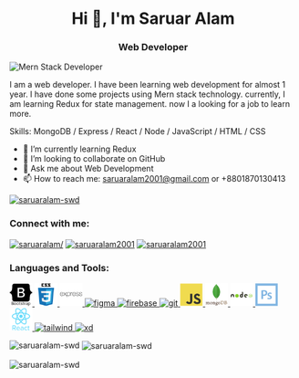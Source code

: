 <h1 align="center">Hi 👋, I'm Saruar Alam</h1>
<h3 align="center">Web Developer</h3>

![Mern Stack Developer](https://media.licdn.com/dms/image/D5616AQE265RyYlep3w/profile-displaybackgroundimage-shrink_350_1400/0/1675149027195?e=1692230400&v=beta&t=Le2BKx4pmlYZn1KKPEj_CrrbC_2PaQRgE6zW1GXGp6I)

I am a web developer. I have been learning web development for almost 1 year. I have done some projects using Mern stack technology. currently, I am learning Redux for state management. now I a looking for a job to learn more.

Skills: MongoDB / Express / React / Node / JavaScript / HTML / CSS

- 🌱 I’m currently learning Redux 
- 👯 I’m looking to collaborate on GitHub 
- 💬 Ask me about Web Development 
- 📫 How to reach me: saruaralam2001@gmail.com or +8801870130413 

<!--    
<p align="left"> <img src="https://komarev.com/ghpvc/?username=saruaralam-swd&label=Profile%20views&color=0e75b6&style=flat" alt="saruaralam-swd" /> </p>
-->

<p align="left"> <a href="https://github.com/ryo-ma/github-profile-trophy"><img src="https://github-profile-trophy.vercel.app/?username=saruaralam-swd" alt="saruaralam-swd" /></a> </p>


<h3 align="left">Connect with me:</h3>
<p align="left">
<a href="https://linkedin.com/in/saruaralam/" target="blank"><img align="center" src="https://raw.githubusercontent.com/rahuldkjain/github-profile-readme-generator/master/src/images/icons/Social/linked-in-alt.svg" alt="saruaralam/" height="30" width="40" /></a>
<a href="https://twitter.com/saruaralam2001" target="blank"><img align="center" src="https://raw.githubusercontent.com/rahuldkjain/github-profile-readme-generator/master/src/images/icons/Social/twitter.svg" alt="saruaralam2001" height="30" width="40" /></a>
<a href="https://fb.com/saruaralam2001" target="blank"><img align="center" src="https://raw.githubusercontent.com/rahuldkjain/github-profile-readme-generator/master/src/images/icons/Social/facebook.svg" alt="saruaralam2001" height="30" width="40" /></a>
</p>


<h3 align="left">Languages and Tools:</h3>
<p align="left"> <a href="https://getbootstrap.com" target="_blank" rel="noreferrer"> <img src="https://raw.githubusercontent.com/devicons/devicon/master/icons/bootstrap/bootstrap-plain-wordmark.svg" alt="bootstrap" width="40" height="40"/> </a> <a href="https://www.w3schools.com/css/" target="_blank" rel="noreferrer"> <img src="https://raw.githubusercontent.com/devicons/devicon/master/icons/css3/css3-original-wordmark.svg" alt="css3" width="40" height="40"/> </a> <a href="https://expressjs.com" target="_blank" rel="noreferrer"> <img src="https://raw.githubusercontent.com/devicons/devicon/master/icons/express/express-original-wordmark.svg" alt="express" width="40" height="40"/> </a> <a href="https://www.figma.com/" target="_blank" rel="noreferrer"> <img src="https://www.vectorlogo.zone/logos/figma/figma-icon.svg" alt="figma" width="40" height="40"/> </a> <a href="https://firebase.google.com/" target="_blank" rel="noreferrer"> <img src="https://www.vectorlogo.zone/logos/firebase/firebase-icon.svg" alt="firebase" width="40" height="40"/> </a> <a href="https://git-scm.com/" target="_blank" rel="noreferrer"> <img src="https://www.vectorlogo.zone/logos/git-scm/git-scm-icon.svg" alt="git" width="40" height="40"/> </a> <a href="https://developer.mozilla.org/en-US/docs/Web/JavaScript" target="_blank" rel="noreferrer"> <img src="https://raw.githubusercontent.com/devicons/devicon/master/icons/javascript/javascript-original.svg" alt="javascript" width="40" height="40"/> </a> <a href="https://www.mongodb.com/" target="_blank" rel="noreferrer"> <img src="https://raw.githubusercontent.com/devicons/devicon/master/icons/mongodb/mongodb-original-wordmark.svg" alt="mongodb" width="40" height="40"/> </a> <a href="https://nodejs.org" target="_blank" rel="noreferrer"> <img src="https://raw.githubusercontent.com/devicons/devicon/master/icons/nodejs/nodejs-original-wordmark.svg" alt="nodejs" width="40" height="40"/> </a> <a href="https://www.photoshop.com/en" target="_blank" rel="noreferrer"> <img src="https://raw.githubusercontent.com/devicons/devicon/master/icons/photoshop/photoshop-line.svg" alt="photoshop" width="40" height="40"/> </a> <a href="https://reactjs.org/" target="_blank" rel="noreferrer"> <img src="https://raw.githubusercontent.com/devicons/devicon/master/icons/react/react-original-wordmark.svg" alt="react" width="40" height="40"/> </a> <a href="https://tailwindcss.com/" target="_blank" rel="noreferrer"> <img src="https://www.vectorlogo.zone/logos/tailwindcss/tailwindcss-icon.svg" alt="tailwind" width="40" height="40"/> </a> <a href="https://www.adobe.com/products/xd.html" target="_blank" rel="noreferrer"> <img src="https://cdn.worldvectorlogo.com/logos/adobe-xd.svg" alt="xd" width="40" height="40"/> </a> </p>

<p><img align="left" src="https://github-readme-stats.vercel.app/api/top-langs?username=saruaralam-swd&show_icons=true&locale=en&layout=compact" alt="saruaralam-swd" /></p>

<p>&nbsp;<img align="center" src="https://github-readme-stats.vercel.app/api?username=saruaralam-swd&show_icons=true&locale=en" alt="saruaralam-swd" /></p>

<p><img align="center" src="https://github-readme-streak-stats.herokuapp.com/?user=saruaralam-swd&" alt="saruaralam-swd" /></p>

